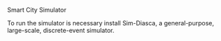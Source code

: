 Smart City Simulator

To run the simulator is necessary install Sim-Diasca, a general-purpose, large-scale, discrete-event simulator.
